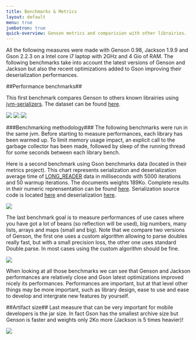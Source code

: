 ```yaml
---
title: Benchmarks & Metrics
layout: default
menu: true
jumbotron: true
quick-overview: Genson metrics and comparision with other librairies.
---
```


All the following measures were made with Genson 0.98, Jackson 1.9.9 and Gson 2.2.3 on a Intel core i7 laptop with 2GHz and 4 Gio of RAM.
The following benchmarks take into account the latest versions of Genson and Jackson but also the recent optimizations added to Gson  improving their deserialization performances.

##Performance benchmarks##

This first benchmark compares Genson to others known librairies using [jvm-serializers](https://github.com/eishay/jvm-serializers/wiki/).
The dataset can be found [here](https://github.com/eishay/jvm-serializers/blob/kannan/tpc/data/media.3.cks).


<img src='{{site.baseurl}}/images/total_ser_de.png'/>
<img src='{{site.baseurl}}/images/ser.png'/>
<img src='{{site.baseurl}}/images/deser.png'/>


###Benchmarking methodology###
The following benchmarks were run in the same jvm. Before starting to measure performances, each library has been warmed up. To limit memory usage impact, an explicit call to the garbage collector has been made, followed by sleep of the running thread for some seconds between each library bench.

Here is a second benchmark using Gson benchmarks data (located in their metrics project).
This chart represents serialization and deserialization average time of
[LONG_READER](http://code.google.com/p/genson/source/browse/src/test/resources/READER_LONG.json) data in milliseconds with 5000
iterations and 50 warmup iterations. The documents weights 189Ko. Complete results in their numeric reprensentation can be
found [here](http://code.google.com/p/genson/source/browse/bench_results/benchmark_gson_metrics.txt).
Serialization source code is located [here](http://code.google.com/p/genson/source/browse/src/test/java/com/owlike/genson/SerializationBenchmark.java)
 and deserialization [here](http://code.google.com/p/genson/source/browse/src/test/java/com/owlike/genson/DeserializeBenchmark.java).

<img src="http://genson.googlecode.com/files/gson_metrics_bench.png" />


The last benchmark goal is to measure performances of use cases where you have got a lot of beans (so reflection will be used), big numbers, many lists, arrays and maps (small and big). Note that we compare two versions of Genson, the first one uses a custom algorithm allowing to parse doubles really fast, but with a small precision loss, the other one uses standard Double.parse. In most cases using the custom algorithm should be fine.

<img src="http://genson.googlecode.com/files/genson_fictive_bench.png" />

When looking at all those benchmarks we can see that Genson and Jackson performances are relatively close and Gson latest optimizations improved nicely its performances.
Performances are important, but at that level other things may be more important, such as library design, ease to use and ease to develop and intergrate new features by yourself.


##Artifact size##
Last measure that can be very important for mobile developers is the jar size. In fact Gson has the smallest archive size but Genson is faster and weights only 2Ko more (Jackson is 5 times heavier)!

<img src="http://genson.googlecode.com/files/Jarsizeinko.JPG" />